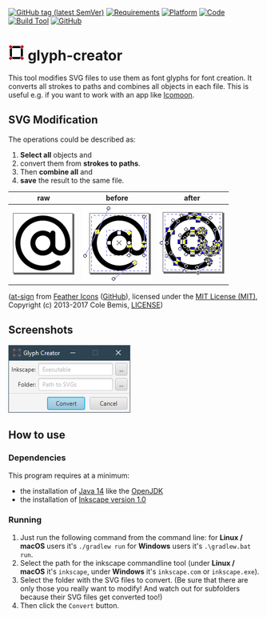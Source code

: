 [![GitHub tag (latest SemVer)](https://img.shields.io/github/v/tag/ennoxhd/glyph-creator?label=version&sort=semver)](https://github.com/ennoxhd/glyph-creator/tags)
[![Requirements](https://img.shields.io/badge/requires-Inkscape%201.0-blue)](https://inkscape.org/release/inkscape-1.0/)
[![Platform](https://img.shields.io/badge/platform-win%20%7C%20lin%20%7C%20mac-lightgrey)](https://en.wikipedia.org/wiki/OpenJDK)
[![Code](https://img.shields.io/badge/code-Java%2014-orange)](https://jdk.java.net/14/)
[![Build Tool](https://img.shields.io/badge/build%20tool-Gradle%206.5.1-yellow)](https://gradle.org/releases/)
[![GitHub](https://img.shields.io/github/license/ennoxhd/glyph-creator)](https://opensource.org/licenses/MIT)

# ![](./doc/img/appicon_32x32.png) glyph-creator
This tool modifies SVG files to use them as font glyphs for font creation.
It converts all strokes to paths and combines all objects in each file.
This is useful e.g. if you want to work with an app like [Icomoon](https://icomoon.io/app/#/projects).

## SVG Modification
The operations could be described as:
1. **Select all** objects and
1. convert them from **strokes to paths**.
1. Then **combine all** and
1. **save** the result to the same file.

| raw                    | before                    | after                    |
| ---------------------- | ------------------------- | ------------------------ |
| ![](./doc/img/raw.png) | ![](./doc/img/before.png) | ![](./doc/img/after.png) |

([at-sign](https://github.com/feathericons/feather/blob/v4.28.0/icons/at-sign.svg)
from [Feather Icons](https://feathericons.com/)
([GitHub](https://github.com/feathericons/feather)),
licensed under the [MIT License (MIT)](https://opensource.org/licenses/MIT),
Copyright (c) 2013-2017 Cole Bemis,
[LICENSE](https://github.com/feathericons/feather/blob/master/LICENSE))

## Screenshots
![](./doc/img/glyph_creator_1.png)

## How to use

### Dependencies
This program requires at a minimum:
- the installation of [Java 14](https://openjdk.java.net/projects/jdk/14/)
like the [OpenJDK](https://jdk.java.net/14/)
- the installation of [Inkscape version 1.0](https://inkscape.org/release/inkscape-1.0/)

### Running
1. Just run the following command from the command line:
for **Linux / macOS** users it's `./gradlew run` for **Windows** users it's `.\gradlew.bat run`.
2. Select the path for the inkscape commandline tool
(under **Linux / macOS** it's `inkscape`, under **Windows** it's `inkscape.com` or `inkscape.exe`).
3. Select the folder with the SVG files to convert.
(Be sure that there are only those you really want to modify! And watch out for subfolders because their SVG files get converted too!)
4. Then click the `Convert` button.
